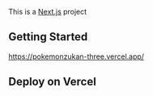 This is a [Next.js](https://nextjs.org) project 

## Getting Started
https://pokemonzukan-three.vercel.app/


## Deploy on Vercel 

